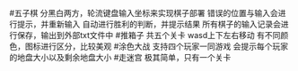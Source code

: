 #五子棋
 分黑白两方，轮流键盘输入坐标来实现棋子部署
 错误的位置与输入会进行提示，并重新输入
 自动进行胜利的判断，并提示结果
 所有棋子的输入记录会进行保存，输出到外部txt文件中
#推箱子
 共五个关卡
 wasd上下左右移动
 有不同颜色，图标进行区分，比较美观
#涂色大战
 支持四个玩家一同游戏
 会提示每个玩家的地盘大小以及剩余地盘大小
#走迷宫
 极其简单，只有一个关卡
